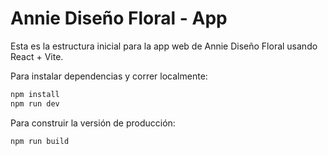 # Annie Diseño Floral - App

Esta es la estructura inicial para la app web de Annie Diseño Floral usando React + Vite.

Para instalar dependencias y correr localmente:

```bash
npm install
npm run dev
```

Para construir la versión de producción:

```bash
npm run build
```

